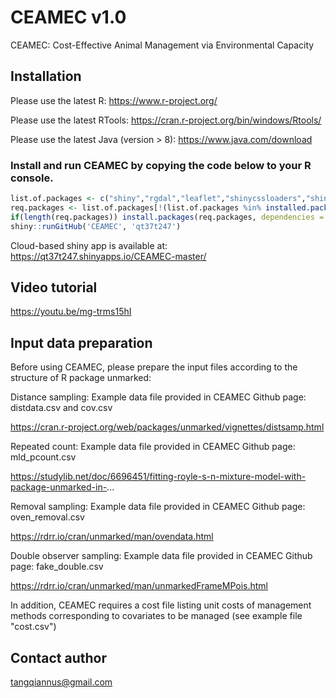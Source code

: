 # CEAMEC v1.0

CEAMEC: Cost-Effective Animal Management via Environmental Capacity

## Installation

Please use the latest R: https://www.r-project.org/  

Please use the latest RTools: https://cran.r-project.org/bin/windows/Rtools/

Please use the latest Java (version > 8): https://www.java.com/download

### Install and run CEAMEC by copying the code below to your R console.

```R
list.of.packages <- c("shiny","rgdal","leaflet","shinycssloaders","shinythemes","tibble","unmarked","DT","data.table","xlsx","rgenoud","htmltools","bsplus","dplyr","shinycssloaders","rgeos","plyr","shinyjs")
req.packages <- list.of.packages[!(list.of.packages %in% installed.packages()[,"Package"])]
if(length(req.packages)) install.packages(req.packages, dependencies = TRUE)
shiny::runGitHub('CEAMEC', 'qt37t247')
```


Cloud-based shiny app is available at:
https://qt37t247.shinyapps.io/CEAMEC-master/

## Video tutorial
https://youtu.be/mg-trms15hI


## Input data preparation

Before using CEAMEC, please prepare the input files according to the structure of R package unmarked:

Distance sampling:
Example data file provided in CEAMEC Github page: distdata.csv and cov.csv

https://cran.r-project.org/web/packages/unmarked/vignettes/distsamp.html

Repeated count:
Example data file provided in CEAMEC Github page: mld_pcount.csv

https://studylib.net/doc/6696451/fitting-royle-s-n-mixture-model-with-package-unmarked-in-...

Removal sampling:
Example data file provided in CEAMEC Github page: oven_removal.csv

https://rdrr.io/cran/unmarked/man/ovendata.html


Double observer sampling:
Example data file provided in CEAMEC Github page: fake_double.csv

https://rdrr.io/cran/unmarked/man/unmarkedFrameMPois.html

In addition, CEAMEC requires a cost file listing unit costs of management methods corresponding to covariates to be managed (see example file "cost.csv")  

## Contact author

tangqiannus@gmail.com
